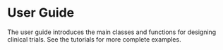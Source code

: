 # User Guide

The user guide introduces the main classes and functions for designing
clinical trials. See the tutorials for more complete examples.
